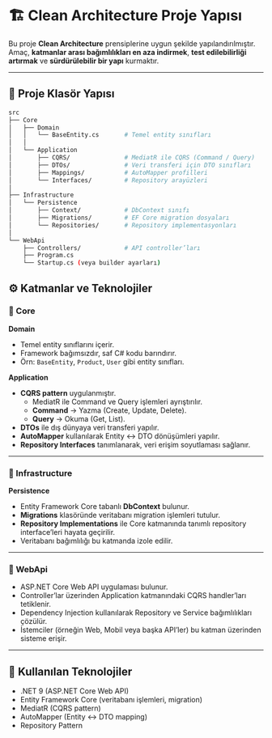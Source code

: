 
# 🏗 Clean Architecture Proje Yapısı

Bu proje **Clean Architecture** prensiplerine uygun şekilde yapılandırılmıştır.  
Amaç, **katmanlar arası bağımlılıkları en aza indirmek**, **test edilebilirliği artırmak** ve **sürdürülebilir bir yapı** kurmaktır.  

---

## 📂 Proje Klasör Yapısı

```bash
src
├── Core
│   ├── Domain
│   │   └── BaseEntity.cs       # Temel entity sınıfları
│   │
│   └── Application
│       ├── CQRS/               # MediatR ile CQRS (Command / Query)
│       ├── DTOs/               # Veri transferi için DTO sınıfları
│       ├── Mappings/           # AutoMapper profilleri
│       └── Interfaces/         # Repository arayüzleri
│
├── Infrastructure
│   └── Persistence
│       ├── Context/            # DbContext sınıfı
│       ├── Migrations/         # EF Core migration dosyaları
│       └── Repositories/       # Repository implementasyonları
│
└── WebApi
    ├── Controllers/            # API controller’ları
    ├── Program.cs
    └── Startup.cs (veya builder ayarları)
```

## ⚙️ Katmanlar ve Teknolojiler

### 🔸 Core

**Domain**
- Temel entity sınıflarını içerir.  
- Framework bağımsızdır, saf C# kodu barındırır.  
- Örn: `BaseEntity`, `Product`, `User` gibi entity sınıfları.  

**Application**
- **CQRS pattern** uygulanmıştır.  
  - MediatR ile Command ve Query işlemleri ayrıştırılır.  
  - **Command** → Yazma (Create, Update, Delete).  
  - **Query** → Okuma (Get, List).  
- **DTOs** ile dış dünyaya veri transferi yapılır.  
- **AutoMapper** kullanılarak Entity ↔ DTO dönüşümleri yapılır.  
- **Repository Interfaces** tanımlanarak, veri erişim soyutlaması sağlanır.  

---

### 🔸 Infrastructure

**Persistence**
- Entity Framework Core tabanlı **DbContext** bulunur.  
- **Migrations** klasöründe veritabanı migration işlemleri tutulur.  
- **Repository Implementations** ile Core katmanında tanımlı repository interface’leri hayata geçirilir.  
- Veritabanı bağımlılığı bu katmanda izole edilir.  

---

### 🔸 WebApi
- ASP.NET Core Web API uygulaması bulunur.  
- Controller’lar üzerinden Application katmanındaki CQRS handler’ları tetiklenir.  
- Dependency Injection kullanılarak Repository ve Service bağımlılıkları çözülür.  
- İstemciler (örneğin Web, Mobil veya başka API’ler) bu katman üzerinden sisteme erişir.  

---

## 🚀 Kullanılan Teknolojiler
- .NET 9 (ASP.NET Core Web API)
- Entity Framework Core (veritabanı işlemleri, migration)
- MediatR (CQRS pattern)
- AutoMapper (Entity ↔ DTO mapping)
- Repository Pattern
